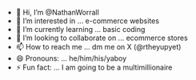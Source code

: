 - 👋 Hi, I’m @NathanWorrall
- 👀 I’m interested in ... e-commerce websites
- 🌱 I’m currently learning ... basic coding
- 💞️ I’m looking to collaborate on ... ecommerce stores
- 📫 How to reach me ... dm me on X (@rtheyupyet)
- 😄 Pronouns: ... he/him/his/yaboy
- ⚡ Fun fact: ... I am going to be a multimillionaire

<!---
NathanWorrall/NathanWorrall is a ✨ special ✨ repository because its `README.md` (this file) appears on your GitHub profile.
You can click the Preview link to take a look at your changes.
--->
